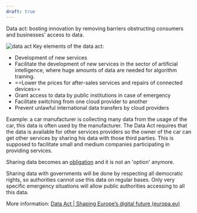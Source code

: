 ```yaml
---
draft: true
---
```

Data act: bosting innovation by removing barriers obstructing consumers and businesses' access to data.

![_data act_](/posts/media/_data%20act_.jpg)
Key elements of the data act:

- Development of new services
- Facilitate the development of new services in the sector of artificial intelligence, where huge amounts of data are needed for algorithm training.
- ==Lower the prices for after-sales services and repairs of connected devices==
- Grant access to data by public institutions in case of emergency 
- Facilitate switching from one cloud provider to another
- Prevent unlawful international data transfers by cloud providers



Example: a car manufacturer is collecting many data from the usage of the car, this data is often used by the manufacturer. The Data Act requires that the data is available for other services providers so the owner of the car can get other services by sharing his data with those third parties. This is supposed to facilitate small and medium companies participating in providing services.

Sharing data becomes an <u>obligation</u> and it is not an 'option' anymore. 

Sharing data with governments will be done by respecting all democratic rights, so authorities cannot use this data on regular bases. Only very specific emergency situations will allow public authorities accessing to all this data.



More information: [Data Act | Shaping Europe’s digital future (europa.eu)](https://digital-strategy.ec.europa.eu/en/policies/data-act)

